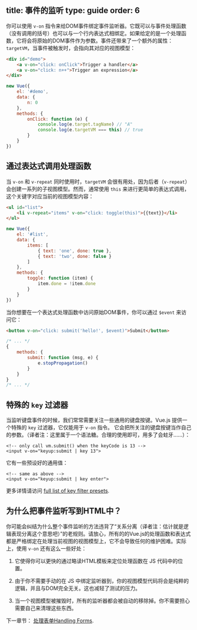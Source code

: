 title: 事件的监听
type: guide
order: 6
---

你可以使用 `v-on` 指令来给DOM事件绑定事件监听器。它既可以与事件处理函数（没有调用的括号）也可以与一个行内表达式相绑定。如果给定的是一个处理函数，它将会将原始的DOM事件作为参数。事件还带来了一个额外的属性：`targetVM`，当事件被触发时，会指向其对应的视图模型：

``` html
<div id="demo">
    <a v-on="click: onClick">Trigger a handler</a>
    <a v-on="click: n++">Trigger an expression</a>
</div>
```

``` js
new Vue({
    el: '#demo',
    data: {
        n: 0
    },
    methods: {
        onClick: function (e) {
            console.log(e.target.tagName) // "A"
            console.log(e.targetVM === this) // true
        }
    }
})
```

## 通过表达式调用处理函数

当 `v-on` 和 `v-repeat` 同时使用时，`targetVM` 会很有用处，因为后者（`v-repeat`）会创建一系列的子视图模型。然而，通常使用 `this` 来进行更简单的表达式调用，这个关键字对应当前的视图模型内容：

``` html
<ul id="list">
    <li v-repeat="items" v-on="click: toggle(this)">{{text}}</li>
</ul>
```

``` js
new Vue({
    el: '#list',
    data: {
        items: [
            { text: 'one', done: true },
            { text: 'two', done: false }
        ]
    },
    methods: {
        toggle: function (item) {
            item.done = !item.done
        }
    }
})
```

当你想要在一个表达式处理函数中访问原始DOM事件，你可以通过 `$event` 来访问它：

``` html
<button v-on="click: submit('hello!', $event)">Submit</button>
```

``` js
/* ... */
{
    methods: {
        submit: function (msg, e) {
            e.stopPropagation()
        }
    }
}
/* ... */
```

## 特殊的 `key` 过滤器

当监听键盘事件的时候，我们常常需要关注一些通用的键盘按键。Vue.js 提供一个特殊的 `key` 过滤器，它仅能用于 `v-on` 指令。 它会把所关注的键盘按键当作自己的参数。（译者注：这里属于一个语法糖。合理的使用即可，用多了会蛀牙……）：

```
<!-- only call vm.submit() when the keyCode is 13 -->
<input v-on="keyup:submit | key 13">
```

它有一些预设好的通用值：

```
<!-- same as above -->
<input v-on="keyup:submit | key enter">
```

更多详情请访问 [full list of key filter presets](/api/filters.html#key).

## 为什么把事件监听写到HTML中？

你可能会纠结为什么整个事件监听的方法违背了“关系分离（译者注：估计就是逻辑表现分离这个意思吧）”的老规则。请放心，所有的的Vue.js的处理函数和表达式都是严格绑定在处理当前视图的视图模型上，它不会导致任何的维护困难。实际上，使用 `v-on` 还有这么一些好处：

1. 它使得你可以更快的通过略读HTML模板来定位处理函数在 JS 代码中的位置。

2. 由于你不需要手动的在 JS 中绑定监听器到，你的视图模型代码将会是纯粹的逻辑，并且与DOM完全无关。这也减轻了测试的压力。

3. 当一个视图模型被摧毁时，所有的监听器都会被自动的移除掉。你不需要担心需要自己来清理这些东西。

下一章节： [处理表单Handling Forms](/guide/forms.html).